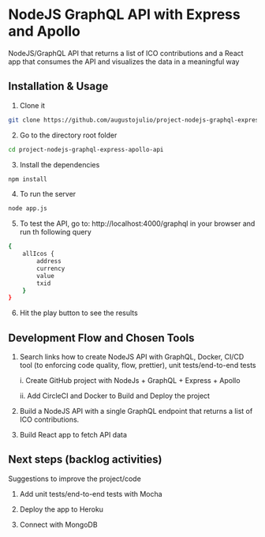 # NodeJS GraphQL API with Express and Apollo
NodeJS/GraphQL API that returns a list of ICO contributions and a React app that consumes the API and visualizes the data in a meaningful way

## Installation & Usage

1. Clone it

```bash
git clone https://github.com/augustojulio/project-nodejs-graphql-express-apollo-api

```

2. Go to the directory root folder 
```bash
cd project-nodejs-graphql-express-apollo-api
```

3. Install the dependencies
```bash
npm install
```

4. To run the server

```bash
node app.js
```

5. To test the API, go to: http://localhost:4000/graphql in your browser and run th following query
```bash
{
    allIcos {
        address
        currency
        value
        txid
    }
}
```

6. Hit the play button to see the results

## Development Flow and Chosen Tools

1. Search links how to create NodeJS API with GraphQL, Docker, CI/CD tool (to enforcing code quality, flow, prettier), unit tests/end-to-end tests

    i. Create GitHub project with NodeJs + GraphQL + Express + Apollo

    ii. Add CircleCI and Docker to Build and Deploy the project

2. Build a NodeJS API with a single GraphQL endpoint that returns a list of ICO contributions.

3. Build React app to fetch API data


## Next steps (backlog activities)

Suggestions to improve the project/code

1. Add unit tests/end-to-end tests with Mocha

2. Deploy the app to Heroku

3. Connect with MongoDB